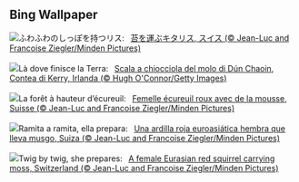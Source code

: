 ## Bing Wallpaper
![](https://www.bing.com/th?id=OHR.SwissSquirrel_JA-JP3789357030_UHD.jpg&w=1000)ふわふわのしっぽを持つリス:&nbsp;&ensp;[苔を運ぶキタリス, スイス (© Jean-Luc and Francoise Ziegler/Minden Pictures)](https://www.bing.com/th?id=OHR.SwissSquirrel_JA-JP3789357030_UHD.jpg)
<br><br/>
![](https://www.bing.com/th?id=OHR.DunquinIreland_IT-IT9116681695_UHD.jpg&w=1000)Là dove finisce la Terra:&nbsp;&ensp;[Scala a chiocciola del molo di Dún Chaoin, Contea di Kerry, Irlanda (© Hugh O'Connor/Getty Images)](https://www.bing.com/th?id=OHR.DunquinIreland_IT-IT9116681695_UHD.jpg)
<br><br/>
![](https://www.bing.com/th?id=OHR.SwissSquirrel_FR-FR3805105470_UHD.jpg&w=1000)La forêt à hauteur d’écureuil:&nbsp;&ensp;[Femelle écureuil roux avec de la mousse, Suisse (© Jean-Luc and Francoise Ziegler/Minden Pictures)](https://www.bing.com/th?id=OHR.SwissSquirrel_FR-FR3805105470_UHD.jpg)
<br><br/>
![](https://www.bing.com/th?id=OHR.SwissSquirrel_ES-ES7836274977_UHD.jpg&w=1000)Ramita a ramita, ella prepara:&nbsp;&ensp;[Una ardilla roja euroasiática hembra que lleva musgo, Suiza (© Jean-Luc and Francoise Ziegler/Minden Pictures)](https://www.bing.com/th?id=OHR.SwissSquirrel_ES-ES7836274977_UHD.jpg)
<br><br/>
![](https://www.bing.com/th?id=OHR.SwissSquirrel_EN-GB9077607879_UHD.jpg&w=1000)Twig by twig, she prepares:&nbsp;&ensp;[A female Eurasian red squirrel carrying moss, Switzerland (© Jean-Luc and Francoise Ziegler/Minden Pictures)](https://www.bing.com/th?id=OHR.SwissSquirrel_EN-GB9077607879_UHD.jpg)
<br><br/>
